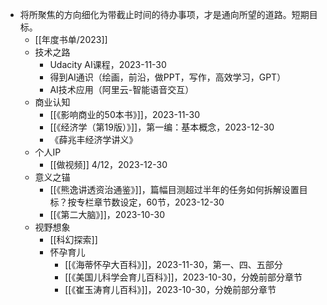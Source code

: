 - 将所聚焦的方向细化为带截止时间的待办事项，才是通向所望的道路。短期目标。
	- [[年度书单/2023]]
	- 技术之路
		- Udacity AI课程，2023-11-30
		- 得到AI通识（绘画，前沿，做PPT，写作，高效学习，GPT）
		- AI技术应用（阿里云-智能语音交互）
	- 商业认知
		- [[《影响商业的50本书》]]，2023-11-30
		- [[《经济学（第19版）》]]，第一编：基本概念，2023-12-30
		- 《薛兆丰经济学讲义》
	- 个人IP
		- [[做视频]] 4/12，2023-12-30
	- 意义之锚
		- [[《熊逸讲透资治通鉴》]]，篇幅目测超过半年的任务如何拆解设置目标？按专栏章节数设定，60节，2023-12-30
		- [[《第二大脑》]]，2023-10-30
	- 视野想象
		- [[科幻探索]]
		- 怀孕育儿
			- [[《海蒂怀孕大百科》]]，2023-11-30，第一、四、五部分
			- [[《美国儿科学会育儿百科》]]，2023-10-30，分娩前部分章节
			- [[《崔玉涛育儿百科》]]，2023-10-30，分娩前部分章节